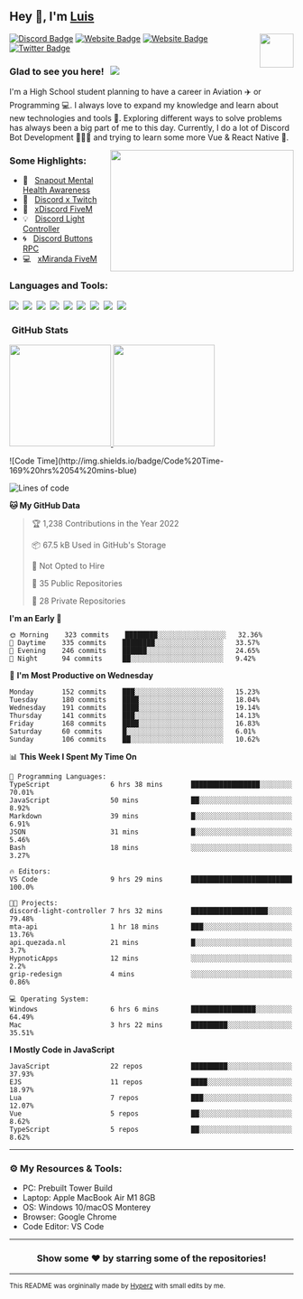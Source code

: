 ## Hey 👋, I'm [Luis](https://hypnoticsiege.net/) 

<img align="right" height="60" width="60" alt="" src="https://hypnoticsiege.net/images/uploads/logo.png" />

[![Discord Badge](https://img.shields.io/badge/-Discord-000000?style=flat-square&logo=Discord&logoColor=white)](https://hypnoticsiege.net/discord)
[![Website Badge](https://img.shields.io/badge/Snowside-000000?style=flat-square&logo=snowpack&logoColor=blue)](https://hypnoticsiege.net/snowside)
[![Website Badge](https://img.shields.io/badge/Website-000000?style=flat-square&logo=google-chrome&logoColor=white)](https://hypnoticsiege.net/)
[![Twitter Badge](https://img.shields.io/badge/-Twitter-000000?style=flat-square&logo=Twitter&logoColor=blue)](https://twitter.com/hypnoticsiege)

### Glad to see you here! &nbsp; ![](https://komarev.com/ghpvc/?username=HypnoticSiege&label=Views&color=blue&style=plastic) 

I'm a High School student planning to have a career in Aviation ✈️ or Programming 💻. I always love to expand my knowledge and learn about new technologies and tools 🔨.  Exploring different ways to solve problems has always been a big part of me to this day. Currently, I do a lot of Discord Bot Development 👨🏻‍💻 and trying to learn some more Vue & React Native 👀.

<img align="right" height="215" width="325" alt="" src="https://cdn.dribbble.com/users/416610/screenshots/4801105/coding_desk_flat_vector_ui_ux_design_illustration_motion_animation_gif2.gif" />


### Some Highlights:

- 📌 &nbsp; [Snapout Mental Health Awareness](https://snapout.nl/)
- 🚀 &nbsp; [Discord x Twitch](https://github.com/HypnoticSiege/Discord-x-Twitch)
- 🏫 &nbsp; [xDiscord FiveM](https://github.com/HypnoticSiege/xDiscord)
- 💡 &nbsp; [Discord Light Controller](https://github.com/HypnoticSiege/discord-light-controller)
- 🌀 &nbsp; [Discord Buttons RPC](https://github.com/HypnoticSiege/Discord-Buttons-RPC)
- 💻 &nbsp; [xMiranda FiveM](https://github.com/HypnoticSiege/xMiranda)

### Languages and Tools:

![](https://img.shields.io/badge/JavaScript-000000?style=for-the-badge&logo=javascript&logoColor=yellow)&nbsp;
![](https://img.shields.io/badge/Node.js-000000?style=for-the-badge&logo=node.js&logoColor=green)&nbsp;
![](https://img.shields.io/badge/HTML5-000000?style=for-the-badge&logo=html5&logoColor=orange)&nbsp;
![](https://img.shields.io/badge/CSS3-000000?style=for-the-badge&logo=css3&logoColor=blue)&nbsp;
![](https://img.shields.io/badge/Typescript-000000?style=for-the-badge&logo=typescript&logoColor=blue)&nbsp;
![](https://img.shields.io/badge/Windows-000000?style=for-the-badge&logo=windows&logoColor=blue)&nbsp;
![](https://img.shields.io/badge/Linux-000000?style=for-the-badge&logo=linux&logoColor=orange)&nbsp;
![](https://img.shields.io/badge/Discord-000000?style=for-the-badge&logo=discord&logoColor=white)&nbsp;
![](https://img.shields.io/badge/GitHub-000000?style=for-the-badge&logo=github&logoColor=white)&nbsp;

### &nbsp;GitHub Stats

<p align="left">
<a href="https://github.com/HypnoticSiege">
  <img height="180em" src="https://github-readme-stats-eight-theta.vercel.app/api?username=HypnoticSiege&show_icons=true&theme=react&include_all_commits=true&count_private=true"/>
  <img height="180em" src="https://github-readme-stats-eight-theta.vercel.app/api/top-langs/?username=HypnoticSiege&layout=compact&langs_count=8&theme=react"/>
  </a>
</p>
<!--START_SECTION:waka-->
![Code Time](http://img.shields.io/badge/Code%20Time-169%20hrs%2054%20mins-blue)

![Lines of code](https://img.shields.io/badge/From%20Hello%20World%20I%27ve%20Written-200%20Thousand%20lines%20of%20code-blue)

**🐱 My GitHub Data** 

> 🏆 1,238 Contributions in the Year 2022
 > 
> 📦 67.5 kB Used in GitHub's Storage 
 > 
> 🚫 Not Opted to Hire
 > 
> 📜 35 Public Repositories 
 > 
> 🔑 28 Private Repositories  
 > 
**I'm an Early 🐤** 

```text
🌞 Morning    323 commits    ████████░░░░░░░░░░░░░░░░░   32.36% 
🌆 Daytime    335 commits    ████████░░░░░░░░░░░░░░░░░   33.57% 
🌃 Evening    246 commits    ██████░░░░░░░░░░░░░░░░░░░   24.65% 
🌙 Night      94 commits     ██░░░░░░░░░░░░░░░░░░░░░░░   9.42%

```
📅 **I'm Most Productive on Wednesday** 

```text
Monday       152 commits    ███░░░░░░░░░░░░░░░░░░░░░░   15.23% 
Tuesday      180 commits    ████░░░░░░░░░░░░░░░░░░░░░   18.04% 
Wednesday    191 commits    ████░░░░░░░░░░░░░░░░░░░░░   19.14% 
Thursday     141 commits    ███░░░░░░░░░░░░░░░░░░░░░░   14.13% 
Friday       168 commits    ████░░░░░░░░░░░░░░░░░░░░░   16.83% 
Saturday     60 commits     █░░░░░░░░░░░░░░░░░░░░░░░░   6.01% 
Sunday       106 commits    ██░░░░░░░░░░░░░░░░░░░░░░░   10.62%

```


📊 **This Week I Spent My Time On** 

```text
💬 Programming Languages: 
TypeScript               6 hrs 38 mins       █████████████████░░░░░░░░   70.01% 
JavaScript               50 mins             ██░░░░░░░░░░░░░░░░░░░░░░░   8.92% 
Markdown                 39 mins             █░░░░░░░░░░░░░░░░░░░░░░░░   6.91% 
JSON                     31 mins             █░░░░░░░░░░░░░░░░░░░░░░░░   5.46% 
Bash                     18 mins             ░░░░░░░░░░░░░░░░░░░░░░░░░   3.27%

🔥 Editors: 
VS Code                  9 hrs 29 mins       █████████████████████████   100.0%

🐱‍💻 Projects: 
discord-light-controller 7 hrs 32 mins       ███████████████████░░░░░░   79.48% 
mta-api                  1 hr 18 mins        ███░░░░░░░░░░░░░░░░░░░░░░   13.76% 
api.quezada.nl           21 mins             █░░░░░░░░░░░░░░░░░░░░░░░░   3.7% 
HypnoticApps             12 mins             ░░░░░░░░░░░░░░░░░░░░░░░░░   2.2% 
grip-redesign            4 mins              ░░░░░░░░░░░░░░░░░░░░░░░░░   0.86%

💻 Operating System: 
Windows                  6 hrs 6 mins        ████████████████░░░░░░░░░   64.49% 
Mac                      3 hrs 22 mins       █████████░░░░░░░░░░░░░░░░   35.51%

```

**I Mostly Code in JavaScript** 

```text
JavaScript               22 repos            █████████░░░░░░░░░░░░░░░░   37.93% 
EJS                      11 repos            ████░░░░░░░░░░░░░░░░░░░░░   18.97% 
Lua                      7 repos             ███░░░░░░░░░░░░░░░░░░░░░░   12.07% 
Vue                      5 repos             ██░░░░░░░░░░░░░░░░░░░░░░░   8.62% 
TypeScript               5 repos             ██░░░░░░░░░░░░░░░░░░░░░░░   8.62%

```



<!--END_SECTION:waka-->

---

### ⚙️ My Resources & Tools:

- PC: Prebuilt Tower Build
- Laptop: Apple MacBook Air M1 8GB
- OS: Windows 10/macOS Monterey
- Browser: Google Chrome
- Code Editor: VS Code

---

<h3 align=center>Show some ❤️ by starring some of the repositories!</h3>

---
<small>This README was orgininally made by <a href="https://hyperz.net/">Hyperz</a> with small edits by me.</small>
